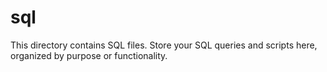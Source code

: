 # sql

This directory contains SQL files. Store your SQL queries and scripts here, organized by purpose or functionality.

